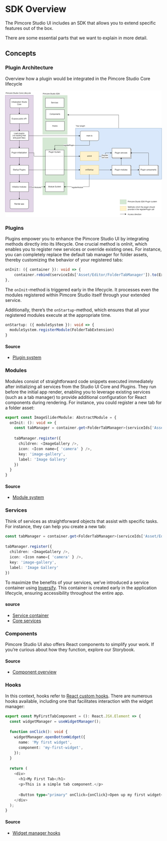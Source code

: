 # SDK Overview 

The Pimcore Studio UI includes an SDK that allows you to extend specific features out of the box.

There are some essential parts that we want to explain in more detail.

## Concepts

### Plugin Architecture

Overview how a plugin would be integrated in the Pimcore Studio Core lifecycle

![Plugin architecture](./../img/plugin-architecture.jpg)

### Plugins

Plugins empower you to enhance the Pimcore Studio UI by integrating methods directly into its lifecycle. One crucial method is onInit, which enables you to register new services or override existing ones. For instance, you can completely replace the default tab manager for folder assets, thereby customizing the behavior of your registered tabs:

``` typescript
onInit: ({ container }): void => {
    container.rebind(serviceIds['Asset/Editor/FolderTabManager']).to(ExtendedFolderTabManager).inSingletonScope()
},
```

The `onInit`-method is triggered early in the lifecycle. It processes even the modules registered within Pimcore Studio itself through your extended service.

Additionally, there’s the `onStartup`-method, which ensures that all your registered modules execute at the appropriate time.

``` typescript
onStartup: ({ moduleSystem }): void => {
  moduleSystem.registerModule(FolderTabExtension)
}
```

#### Source

- [Plugin system](https://github.com/pimcore/studio-ui-bundle/blob/1.x/assets/js/src/core/app/plugin-system/plugin-system.ts)

### Modules

Modules consist of straightforward code snippets executed immediately after initializing all services from the Studio UI Core and Plugins. They run before the initial app render, enabling you to leverage existing services (such as a tab manager) to provide additional configuration for React components during rendering. For instance, you could register a new tab for a folder asset:

``` typescript
export const ImageSliderModule: AbstractModule = {
  onInit: (): void => {
    const tabManager = container.get<FolderTabManager>(serviceIds['Asset/Editor/FolderTabManager'])

    tabManager.register({
      children: <ImageGallery />,
      icon: <Icon name={ 'camera' } />,
      key: 'image-gallery',
      label: 'Image Gallery'
    })
  }
}
```

#### Source

- [Module system](https://github.com/pimcore/studio-ui-bundle/blob/1.x/assets/js/src/core/app/module-system/module-system.ts)

### Services 

Think of services as straightforward objects that assist with specific tasks. For instance, they can help you create a new tab:

``` typescript
const tabManager = container.get<FolderTabManager>(serviceIds['Asset/Editor/FolderTabManager'])

tabManager.register({
  children: <ImageGallery />,
  icon: <Icon name={ 'camera' } />,
  key: 'image-gallery',
  label: 'Image Gallery'
})
```

To maximize the benefits of your services, we’ve introduced a service container using [Inversify](https://github.com/inversify/InversifyJS). This container is created early in the application lifecycle, ensuring accessibility throughout the entire app.

#### source

- [Service container](https://github.com/pimcore/studio-ui-bundle/blob/1.x/assets/js/src/core/app/depency-injection/index.ts)
- [Core services](https://github.com/pimcore/studio-ui-bundle/blob/1.x/assets/js/src/core/app/config/services/index.ts)

### Components

Pimcore Studio UI also offers React components to simplify your work. If you’re curious about how they function, explore our Storybook.

#### Source 

- [Component overview](https://github.com/pimcore/studio-ui-bundle/tree/1.x/assets/js/src/core/components)

### Hooks

In this context, hooks refer to [React custom hooks](https://react.dev/learn/reusing-logic-with-custom-hooks). There are numerous hooks available, including one that facilitates interaction with the widget manager:

``` typescript
export const MyFirstTabComponent = (): React.JSX.Element => {
  const widgetManager = useWidgetManager();

  function onClick(): void {
    widgetManager.openBottomWidget({
      name: 'My first widget',
      component: 'my-first-widget',
    });
  }

  return (
    <div>
      <h1>My First Tab</h1>
      <p>This is a simple tab component.</p>
      
      <Button type="primary" onClick={onClick}>Open up my first widget</Button>
    </div>
  );
}
```

#### Source

- [Widget manager hooks](https://github.com/pimcore/studio-ui-bundle/tree/1.x/assets/js/src/core/modules/widget-manager/hooks)

